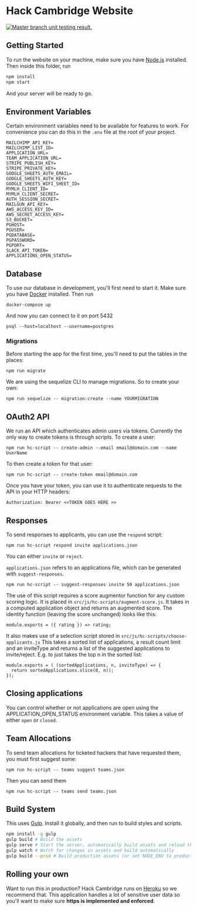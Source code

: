 # Hack Cambridge Website
<a href="https://travis-ci.org/HackCambridge/hack-cambridge-website">
<img src="https://travis-ci.org/HackCambridge/hack-cambridge-website.svg?branch=master"
alt="Master branch unit testing result." />
</a>

## Getting Started

To run the website on your machine, make sure you have [Node.js](https://nodejs.org) installed. Then inside this folder, run

```bash
npm install
npm start
```

And your server will be ready to go.

## Environment Variables

Certain environment variables need to be available for features to work. For convenience
you can do this in the `.env` file at the root of your project.

```
MAILCHIMP_API_KEY=
MAILCHIMP_LIST_ID=
APPLICATION_URL=
TEAM_APPLICATION_URL=
STRIPE_PUBLISH_KEY=
STRIPE_PRIVATE_KEY=
GOOGLE_SHEETS_AUTH_EMAIL=
GOOGLE_SHEETS_AUTH_KEY=
GOOGLE_SHEETS_WIFI_SHEET_ID=
MYMLH_CLIENT_ID=
MYMLH_CLIENT_SECRET=
AUTH_SESSION_SECRET=
MAILGUN_API_KEY=
AWS_ACCESS_KEY_ID=
AWS_SECRET_ACCESS_KEY=
S3_BUCKET=
PGHOST=
PGUSER=
PGDATABASE=
PGPASSWORD=
PGPORT=
SLACK_API_TOKEN=
APPLICATIONS_OPEN_STATUS=
```

## Database

To use our database in development, you'll first need to start it. Make sure you have [Docker](https://www.docker.com/) installed. Then run

```
docker-compose up
```

And now you can connect to it on port 5432

```
psql --host=localhost --username=postgres
```

### Migrations

Before starting the app for the first time, you'll need to put the tables in the places:

```
npm run migrate
```

We are using the sequelize CLI to manage migrations. So to create your own:

```
npm run sequelize -- migration:create --name YOURMIGRATION
```

## OAuth2 API

We run an API which authenticates admin users via tokens. Currently the only way to create tokens is
through scripts. To create a user:

```
npm run hc-script -- create-admin --email email@domain.com --name UserName
```

To then create a token for that user:

```
npm run hc-script -- create-token email@domain.com
```

Once you have your token, you can use it to authenticate requests to the API in your HTTP headers:

```
Authorization: Bearer <<TOKEN GOES HERE >>
```

## Responses

To send responses to applicants, you can use the `respond` script:

```
npm run hc-script respond invite applications.json
```

You can either `invite` or `reject`.

`applications.json` refers to an applications file, which can be generated with `suggest-responses`.

```
npm run hc-script -- suggest-responses invite 50 applications.json
```

The use of this script requires a score augmentor function for any custom scoring logic. It is placed in `src/js/hc-scripts/augment-score.js`.
It takes in a computed application object and returns an augmented score. The identity function (leaving the score unchanged) looks like this:

```
module.exports = ({ rating }) => rating;
```

It also makes use of a selection script stored in `src/js/hc-scripts/choose-applicants.js`
This takes a sorted list of applications, a result count limit and an inviteType
and returns a list of the suggested applications to invite/reject.
E.g. to just takes the top n in the sorted list:

```
module.exports = ( (sortedApplications, n, inviteType) => {
  return sortedApplications.slice(0, n));
});
```

## Closing applications

You can control whether or not applications are open using the APPLICATION_OPEN_STATUS environment variable. This takes a value of either
`open` or `closed`.

## Team Allocations

To send team allocations for ticketed hackers that have requested them, you must first suggest some:

```
npm run hc-script -- teams suggest teams.json
```

Then you can send them

```
npm run hc-script -- teams send teams.json
```

## Build System

This uses [Gulp](http://gulpjs.org). Install it globally, and then run to build styles and scripts.

```bash
npm install -g gulp
gulp build # Build the assets
gulp serve # Start the server, automatically build assets and reload the browser when changes are made
gulp watch # Watch for changes in assets and build automatically
gulp build --prod # Build production assets (or set NODE_ENV to production)
```

## Rolling your own

Want to run this in production? Hack Cambridge runs on [Heroku](https://heroku.com) so we recommend that. This application
handles a lot of sensitive user data so you'll want to make sure **https is implemented and enforced**.
